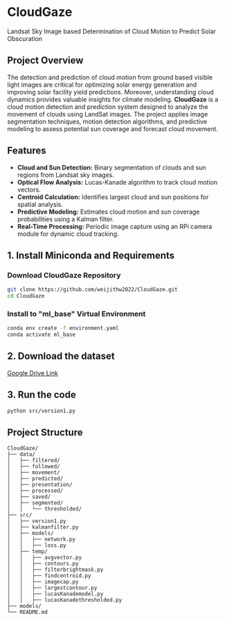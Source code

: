 # CloudGaze

Landsat Sky Image based Determination of Cloud Motion to Predict Solar Obscuration  

## Project Overview 
The detection and prediction of cloud motion from ground based visible light images are critical for optimizing solar energy generation and improving solar facility yield predictions. Moreover, understanding cloud dynamics provides valuable insights for climate modeling.
**CloudGaze** is a cloud motion detection and prediction system designed to analyze the movement of clouds using LandSat images. The project applies image segmentation techniques, motion detection algorithms, and predictive modeling to assess potential sun coverage and forecast cloud movement.

## Features  
- **Cloud and Sun Detection:** Binary segmentation of clouds and sun regions from Landsat sky images.  
- **Optical Flow Analysis:** Lucas-Kanade algorithm to track cloud motion vectors.  
- **Centroid Calculation:** Identifies largest cloud and sun positions for spatial analysis.  
- **Predictive Modeling:** Estimates cloud motion and sun coverage probabilities using a Kalman filter.   
- **Real-Time Processing:** Periodic image capture using an RPi camera module for dynamic cloud tracking.
  
 ## 1. Install Miniconda and Requirements

### Download CloudGaze Repository
```bash
git clone https://github.com/weijithw2022/CloudGaze.git
cd CloudGaze
```

### Install to "ml_base" Virtual Environment
```bash
conda env create -f environment.yaml
conda activate ml_base
```
 ## 2. Download the dataset
 
[Google Drive Link](https://drive.google.com/file/d/1M7_Cnm79XJ7fVagPmRALkzF5Hbb5ypc-/view?usp=drive_link)

 ## 3. Run the code
 ```bash
python src/version1.py
```


## Project Structure  
```plaintext
CloudGaze/
├── data/
│   ├── filtered/          
│   ├── followed/
│   ├── movement/
│   ├── predicted/
│   ├── presentation/
│   ├── processed/
│   ├── saved/
│   ├── segmented/
│   │   └── thresholded/
├── src/     
│   ├── version1.py   
│   ├── kalmanfilter.py
│   ├── models/
│   │   ├── network.py
│   │   ├── loss.py           
│   ├── temp/
│   │   ├── avgvector.py
│   │   ├── contours.py
│   │   ├── filterbrightmask.py
│   │   ├── findcentroid.py
│   │   ├── imagecap.py
│   │   ├── largestcontour.py
│   │   ├── lucasKanademodel.py
│   │   ├── lucasKanadethresholded.py                     
├── models/            
└── README.md


```

